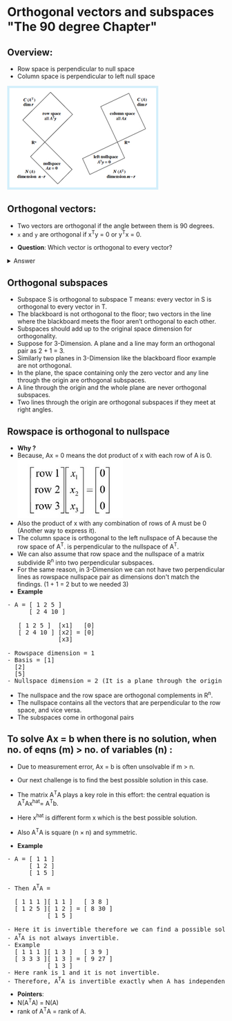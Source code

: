 # Orthogonal vectors and subspaces "The 90 degree Chapter"

## Overview:

- Row space is perpendicular to null space
- Column space is perpendicular to left null space

![li](Images/RowSpace_per_Nullspace.jpg)

## Orthogonal vectors:

- Two vectors are orthogonal if the angle between them is 90 degrees.
- `x` and `y` are orthogonal if x<sup>T</sup>y = 0 or y<sup>T</sup>x = 0.

* **Question**: Which vector is orthogonal to every vector?
<details>
<summary>
Answer
</summary>
The zero vector.
</details>

## Orthogonal subspaces

- Subspace S is orthogonal to subspace T means: every vector in S is orthogonal to every vector in T.
- The blackboard is not orthogonal to the floor; two vectors in the line where the blackboard meets the floor aren’t orthogonal to each other.
- Subspaces should add up to the original space dimension for orthogonality.
- Suppose for 3-Dimension. A plane and a line may form an orthogonal pair as 2 + 1 = 3.
- Similarly two planes in 3-Dimension like the blackboard floor example are not orthogonal.
- In the plane, the space containing only the zero vector and any line through the origin are orthogonal subspaces.
- A line through the origin and the whole plane are never orthogonal subspaces.
- Two lines through the origin are orthogonal subspaces if they meet at right angles.

## Rowspace is orthogonal to nullspace

- **Why ?**
- Because, Ax = 0 means the dot product of x with each row of A is 0.
  ![li](Images/Row1-n.jpg)
- Also the product of x with any combination of rows of A must be 0 (Another way to express it).
- The column space is orthogonal to the left nullspace of A because the row space of A<sup>T</sup>. is perpendicular to the nullspace of A<sup>T</sup>.
- We can also assume that row space and the nullspace of a matrix subdivide R<sup>n</sup> into two perpendicular subspaces.
- For the same reason, in 3-Dimension we can not have two perpendicular lines as rowspace nullspace pair as dimensions don't match the findings. (1 + 1 = 2 but to we needed 3)
- **Example**
<pre>
- A = [ 1 2 5 ]  
      [ 2 4 10 ]

   [ 1 2 5 ]  [x1]   [0]  
   [ 2 4 10 ] [x2] = [0]  
              [x3]

- Rowspace dimension = 1
- Basis = [1]
  [2]
  [5]
- Nullspace dimension = 2 (It is a plane through the origin perpendicular to the Basis of rowspace).
</pre>

- The nullspace and the row space are orthogonal complements in R<sup>n</sup>.
- The nullspace contains all the vectors that are perpendicular to the row space, and vice versa.
- The subspaces come in orthogonal pairs

## To solve Ax = b when there is no solution, when no. of eqns (m) > no. of variables (n) :

- Due to measurement error, Ax = b is often unsolvable if m > n.
- Our next challenge is to find the best possible solution in this case.
- The matrix A<sup>T</sup>A plays a key role in this effort: the central equation is A<sup>T</sup>Ax<sup>hat</sup>= A<sup>T</sup>b.
- Here x<sup>hat</sup> is different form x which is the best possible solution.
- Also A<sup>T</sup>A is square (n × n) and symmetric.

- **Example**
<pre>
- A = [ 1 1 ]  
      [ 1 2 ]
      [ 1 5 ]

- Then A<sup>T</sup>A =

  [ 1 1 1 ][ 1 1 ]   [ 3 8 ]  
  [ 1 2 5 ][ 1 2 ] = [ 8 30 ]
           [ 1 5 ]

- Here it is invertible therefore we can find a possible solution.
- A<sup>T</sup>A is not always invertible.
- Example
  [ 1 1 1 ][ 1 3 ]   [ 3 9 ]  
  [ 3 3 3 ][ 1 3 ] = [ 9 27 ]
           [ 1 3 ]
- Here rank is 1 and it is not invertible.
- Therefore, A<sup>T</sup>A is invertible exactly when A has independent columns.
</pre>
- **Pointers**:
- N(A<sup>T</sup>A) = N(A)
- rank of A<sup>T</sup>A = rank of A.
